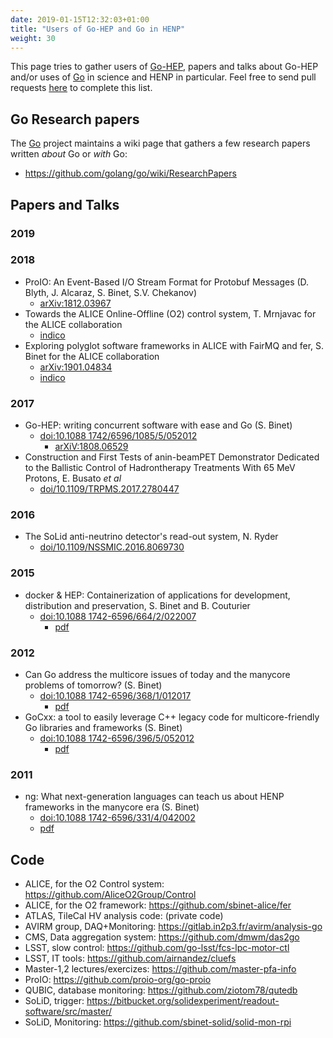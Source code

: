 ```yaml
---
date: 2019-01-15T12:32:03+01:00
title: "Users of Go-HEP and Go in HENP"
weight: 30
---
```


This page tries to gather users of [Go-HEP](https://go-hep.org), papers and talks about Go-HEP and/or uses of [Go](https://golang.org) in science and HENP in particular.
Feel free to send pull requests [here](https://github.com/go-hep/go-hep.org) to complete this list.

## Go Research papers

The [Go](https://golang.org) project maintains a wiki page that gathers a few research papers written *about* Go or *with* Go:

- https://github.com/golang/go/wiki/ResearchPapers

## Papers and Talks

### 2019

### 2018

- ProIO: An Event-Based I/O Stream Format for Protobuf Messages (D. Blyth, J. Alcaraz, S. Binet, S.V. Chekanov)
  - [arXiv:1812.03967](https://arxiv.org/abs/1812.03967)
- Towards the ALICE Online-Offline (O2) control system, T. Mrnjavac for the ALICE collaboration
  - [indico](https://indico.cern.ch/event/587955/contributions/2935762/)
- Exploring polyglot software frameworks in ALICE with FairMQ and fer, S. Binet for the ALICE collaboration
  - [arXiv:1901.04834](https://arxiv.org/abs/1901.04834)
  - [indico](https://indico.cern.ch/event/587955/contributions/2938059/)

### 2017

- Go-HEP: writing concurrent software with ease and Go (S. Binet)
  - [doi:10.1088 1742/6596/1085/5/052012](https://doi.org/10.1088/1742-6596/1085/5/052012)
	- [arXiV:1808.06529](https://arxiv.org/abs/1808.06529)
- Construction and First Tests of anin-beamPET Demonstrator Dedicated to the Ballistic Control of Hadrontherapy Treatments With 65 MeV Protons, E. Busato _et al_
  - [doi/10.1109/TRPMS.2017.2780447](https://doi.org/10.1109/TRPMS.2017.2780447)

### 2016

- The SoLid anti-neutrino detector's read-out system, N. Ryder
  - [doi/10.1109/NSSMIC.2016.8069730](https://doi.org/10.1109/NSSMIC.2016.8069730)

### 2015

- docker & HEP: Containerization of applications for development, distribution and preservation, S. Binet and B. Couturier
  - [doi:10.1088 1742-6596/664/2/022007](https://doi.org/10.1088/1742-6596/664/2/022007)
	- [pdf](http://iopscience.iop.org/article/10.1088/1742-6596/664/2/022007/pdf)

### 2012

- Can Go address the multicore issues of today and the manycore problems of tomorrow? (S. Binet)
  - [doi:10.1088 1742-6596/368/1/012017](https://doi.org/10.1088/1742-6596/368/1/012017)
	- [pdf](http://iopscience.iop.org/article/10.1088/1742-6596/368/1/012017/pdf)
- GoCxx: a tool to easily leverage C++ legacy code for multicore-friendly Go libraries and frameworks (S. Binet)
  - [doi:10.1088 1742-6596/396/5/052012](https://doi.org/10.1088/1742-6596/396/5/052012)
	- [pdf](http://iopscience.iop.org/article/10.1088/1742-6596/396/5/052012/pdf)

### 2011

- ng: What next-generation languages can teach us about HENP frameworks in the manycore era (S. Binet)
  - [doi:10.1088 1742-6596/331/4/042002](https://doi.org/10.1088/1742-6596/331/4/042002)
  - [pdf](http://iopscience.iop.org/article/10.1088/1742-6596/331/4/042002/pdf)

## Code

- ALICE, for the O2 Control system: https://github.com/AliceO2Group/Control
- ALICE, for the O2 framework: https://github.com/sbinet-alice/fer
- ATLAS, TileCal HV analysis code: (private code)
- AVIRM group, DAQ+Monitoring: https://gitlab.in2p3.fr/avirm/analysis-go
- CMS, Data aggregation system: https://github.com/dmwm/das2go
- LSST, slow control: https://github.com/go-lsst/fcs-lpc-motor-ctl
- LSST, IT tools: https://github.com/airnandez/cluefs
- Master-1,2 lectures/exercizes: https://github.com/master-pfa-info
- ProIO: https://github.com/proio-org/go-proio
- QUBIC, database monitoring:  https://github.com/ziotom78/qutedb
- SoLiD, trigger: https://bitbucket.org/solidexperiment/readout-software/src/master/
- SoLiD, Monitoring: https://github.com/sbinet-solid/solid-mon-rpi
